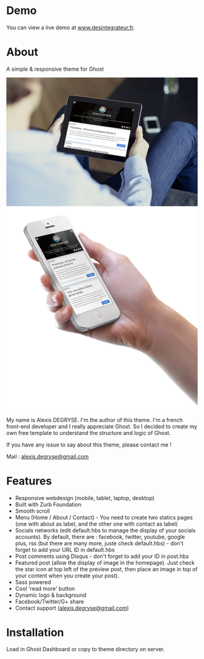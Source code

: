 Demo
====

You can view a live demo at www.desintegrateur.fr.

About
====

A simple &amp; responsive theme for Ghost

![alt tag](screenshots/ichi-1.jpg)
![alt tag](screenshots/ichi-2.jpg)

My name is Alexis DEGRYSE. I'm the author of this theme. 
I'm a french front-end developer and I really appreciate Ghost. 
So I decided to create my own free template to understand the structure and logic of Ghost.

If you have any issue to say about this theme, please contact me !

Mail : alexis.degryse@gmail.com

Features
====
* Responsive webdesign (mobile, tablet, laptop, desktop)
* Built with Zurb Foundation
* Smooth scroll
* Menu (Home / About / Contact) - You need to create two statics pages (one with about as label, and the other one with contact as label)
* Socials networks (edit default.hbs to manage the display of your socials accounts). By default, there are : facebook, twitter, youtube, google plus, rss (but there are many more, juste check default.hbs) - don't forget to add your URL ID in default.hbs
* Post comments using Disqus - don't forget to add your ID in post.hbs
* Featured post (allow the display of image in the homepage). Just check the star icon at top left of the preview post, then place an image in top of your content when you create your post).
* Sass powered
* Cool 'read more' button
* Dynamic logo & background
* Facebook/Twitter/G+ share
* Contact support (alexis.degryse@gmail.com)

Installation
====

Load in Ghost Dashboard or copy to theme directory on server.
